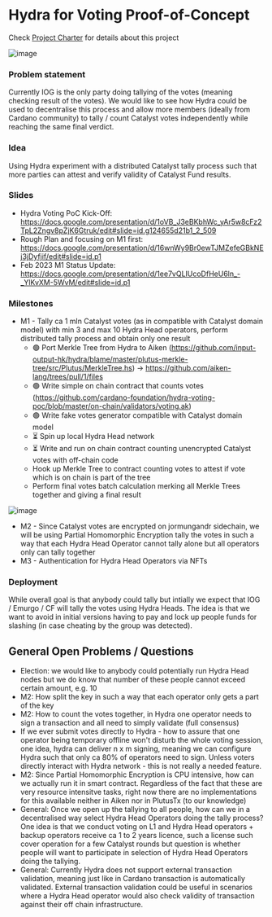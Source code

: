 # Hydra for Voting Proof-of-Concept

Check [Project Charter](./docs/project-charter.md) for details about this project

![image](https://user-images.githubusercontent.com/335933/219307601-7c5fc745-c19e-489b-a63e-586fd8ee8e8d.png)

### Problem statement
Currently IOG is the only party doing tallying of the votes (meaning checking result of the votes). We would like to see how Hydra could be used to decentralise this process and allow more members (ideally from Cardano community) to tally / count Catalyst votes independently while reaching the same final verdict.

### Idea
Using Hydra experiment with a distributed Catalyst tally process such that more parties can attest and verify validity of Catalyst Fund results.

### Slides
- Hydra Voting PoC Kick-Off: https://docs.google.com/presentation/d/1oVB_J3eBKbhWc_yAr5w8cFz2TpL2Zngv8pZjK6Gtruk/edit#slide=id.g124655d21b1_2_509
- Rough Plan and focusing on M1 first: https://docs.google.com/presentation/d/16wnWy9Br0ewTJMZefeGBkNEj3jDyfjif/edit#slide=id.p1
- Feb 2023 M1 Status Update: https://docs.google.com/presentation/d/1ee7vQLIUcoDfHeU6ln_-_YlKvXM-5WvM/edit#slide=id.p1

### Milestones
- M1 - Tally ca 1 mln Catalyst votes (as in compatible with Catalyst domain model) with min 3 and max 10 Hydra Head operators, perform distributed tally process and obtain only one result
    - 🟢 Port Merkle Tree from Hydra to Aiken (https://github.com/input-output-hk/hydra/blame/master/plutus-merkle-tree/src/Plutus/MerkleTree.hs) -> https://github.com/aiken-lang/trees/pull/1/files
    - 🟢 Write simple on chain contract that counts votes (https://github.com/cardano-foundation/hydra-voting-poc/blob/master/on-chain/validators/voting.ak) 
    - 🟢 Write fake votes generator compatible with Catalyst domain model
    - :hourglass_flowing_sand: Spin up local Hydra Head network
    - :hourglass_flowing_sand: Write and run on chain contract counting unencrypted Catalyst votes with off-chain code
    - Hook up Merkle Tree to contract counting votes to attest if vote which is on chain is part of the tree
    - Perform final votes batch calculation merking all Merkle Trees together and giving a final result

![image](https://user-images.githubusercontent.com/335933/219307471-2b9a367c-2586-4fe5-92a7-97e582f35c12.png)

- M2 - Since Catalyst votes are encrypted on jormungandr sidechain, we will be using Partial Homomorphic Encryption tally the votes in such a way that each Hydra Head Operator cannot tally alone but all operators only can tally together
- M3 - Authentication for Hydra Head Operators via NFTs

### Deployment
While overall goal is that anybody could tally but intially we expect that IOG / Emurgo / CF will tally the votes using Hydra Heads. The idea is that we want to avoid in initial versions having to pay and lock up people funds for slashing (in case cheating by the group was detected).

## General Open Problems / Questions
- Election: we would like to anybody could potentially run Hydra Head nodes but we do know that number of these people cannot exceed certain amount, e.g. 10
- M2: How split the key in such a way that each operator only gets a part of the key
- M2: How to count the votes together, in Hydra one operator needs to sign a transaction and all need to simply validate (full consensus)
- If we ever submit votes directly to Hydra - how to assure that one operator being temporary offline won't disturb the whole voting session, one idea, hydra can deliver n x m signing, meaning we can configure Hydra such that only ca 80% of operators need to sign. Unless voters directly interact with Hydra network - this is not really a needed feature.
- M2: Since Partial Homomorphic Encryption is CPU intensive, how can we actually run it in smart contract. Regardless of the fact that these are very resource intensitve tasks, right now there are no implementations for this available neither in Aiken nor in PlutusTx (to our knowledge)
- General: Once we open up the tallying to all people, how can we in a decentralised way select Hydra Head Operators doing the tally process? One idea is that we conduct voting on L1 and Hydra Head operators + backup operators receive ca 1 to 2 years licence, such a license such cover operation for a few Catalyst rounds but question is whether people will want to participate in selection of Hydra Head Operators doing the tallying.
- General: Currently Hydra does not support external transaction validation, meaning just like in Cardano transaction is automatically validated. External transaction validation could be useful in scenarios where a Hydra Head operator would also check validity of transaction against their off chain infrastructure.
